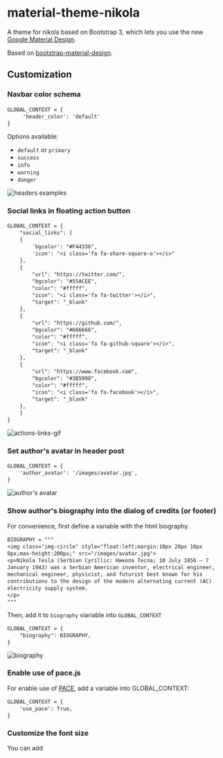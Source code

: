 # material-theme-nikola
A theme for nikola based on Bootstrap 3, which lets you use the new [Google Material Design](http://www.google.com/design/spec/material-design/).

Based on [bootstrap-material-design](https://github.com/FezVrasta/bootstrap-material-design).

## Customization

### Navbar color schema

    GLOBAL_CONTEXT = {
         'header_color': 'default'
    }

Options available:

* `default` or `primary`
* `success`
* `info`
* `warning`
* `danger`

![headers examples](https://themes.getnikola.com/resources/material-theme-navbars.png)


### Social links in floating action button

    GLOBAL_CONTEXT = {
        "social_links": [
        {
            'bgcolor': "#F44336",
            'icon': "<i class='fa fa-share-square-o'></i>"
        },
        {
            "url": "https://twitter.com/",
            "bgcolor": "#55ACEE",
            "color": "#fffff",
            "icon": "<i class='fa fa-twitter'></i>",
            "target": "_blank"
        },
        {
            "url": "https://github.com/",
            "bgcolor": "#666666",
            "color": "#fffff",
            "icon": "<i class='fa fa-github-square'></i>",
            "target": "_blank"
        },
        {
            "url": "https://www.facebook.com",
            "bgcolor": "#3B5998",
            "color": "#fffff",
            "icon": "<i class='fa fa-facebook'></i>",
            "target": "_blank"
        },
        ]
    }

![actions-links-gif](https://themes.getnikola.com/resources/material-theme-actions-links.gif)


### Set author's avatar in header post

    GLOBAL_CONTEXT = {
        'author_avatar': '/images/avatar.jpg',
    }

![author's avatar](https://themes.getnikola.com/resources/material-theme-avatar-author.png)


### Show author's biography into the dialog of credits (or footer)

For convenience, first define a variable with the html biography.

    BIOGRAPHY = """
    <img class="img-circle" style="float:left;margin:10px 20px 10px 0px;max-height:200px;" src="/images/avatar.jpg">
    <p>Nikola Tesla (Serbian Cyrillic: Никола Тесла; 10 July 1856 – 7 January 1943) was a Serbian American inventor, electrical engineer, mechanical engineer, physicist, and futurist best known for his contributions to the design of the modern alternating current (AC) electricity supply system.
    </p>
    """

Then, add it to `biography` viariable into `GLOBAL_CONTEXT`

    GLOBAL_CONTEXT = {
        "biography": BIOGRAPHY,
    }

![biography](https://themes.getnikola.com/resources/material-theme-biography.png)


### Enable use of pace.js

For enable use of [PACE](http://github.hubspot.com/pace/docs/welcome/), add a variable into GLOBAL_CONTEXT:

    GLOBAL_CONTEXT = {
        'use_pace': True,
    }


### Customize the font size

You can add <style> tag to EXTRA_HEAD_DATA as below:

    EXTRA_HEAD_DATA = "<style>body { font-size: 16px; }</style>"  # Default is 14px.

Alternatively, you can create one css file in `files/asserts/css/custom.css` and nikola will load it automatically.


